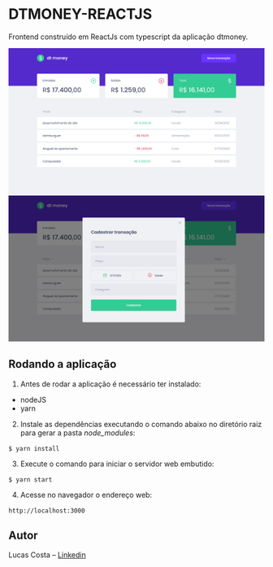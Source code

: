 # DTMONEY-REACTJS
Frontend construído em ReactJs com typescript da aplicação dtmoney.

![](./.github/assets/home.jpg)
![](./.github/assets/modal.jpg)

## Rodando a aplicação
1. Antes de rodar a aplicação é necessário ter instalado:

* nodeJS
* yarn

2. Instale as dependências executando o comando abaixo no diretório raiz para gerar a pasta *node_modules*:
```
$ yarn install
```

3. Execute o comando para iniciar o servidor web embutido:
```
$ yarn start
```

4. Acesse no navegador o endereço web:
```
http://localhost:3000
```

## Autor
Lucas Costa – [Linkedin](https://www.linkedin.com/in/lucashcruzcosta/)